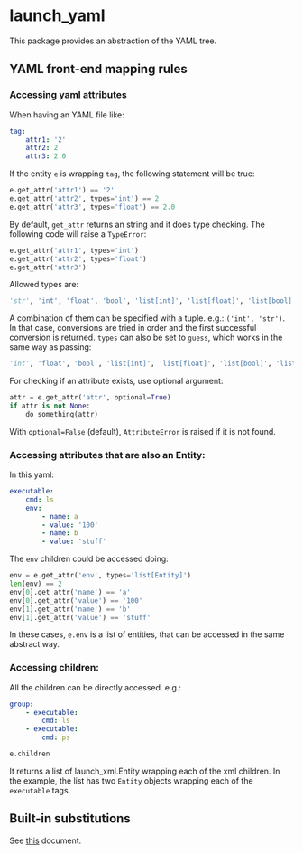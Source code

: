 # launch_yaml

This package provides an abstraction of the YAML tree.

## YAML front-end mapping rules

### Accessing yaml attributes

When having an YAML file like:

```yaml
tag:
    attr1: '2'
    attr2: 2
    attr3: 2.0
```

If the entity `e` is wrapping `tag`, the following statement will be true:
```python
e.get_attr('attr1') == '2'
e.get_attr('attr2', types='int') == 2
e.get_attr('attr3', types='float') == 2.0
```

By default, `get_attr` returns an string and it does type checking. The following code will raise a `TypeError`:

```python
e.get_attr('attr1', types='int')
e.get_attr('attr2', types='float')
e.get_attr('attr3')
```

Allowed types are: 
```python
'str', 'int', 'float', 'bool', 'list[int]', 'list[float]', 'list[bool]', 'list[str]'
```
A combination of them can be specified with a tuple. e.g.: `('int', 'str')`.
In that case, conversions are tried in order and the first successful conversion is returned.
`types` can also be set to `guess`, which works in the same way as passing:

```python
'int', 'float', 'bool', 'list[int]', 'list[float]', 'list[bool]', 'list[str]', 'str'
```

For checking if an attribute exists, use optional argument:

```python
attr = e.get_attr('attr', optional=True)
if attr is not None:
    do_something(attr)
```

With `optional=False` (default), `AttributeError` is raised if it is not found.

### Accessing attributes that are also an Entity:

In this yaml:

```yaml
executable:
    cmd: ls
    env:
        - name: a
        - value: '100'
        - name: b
        - value: 'stuff'
```

The `env` children could be accessed doing:

```python
env = e.get_attr('env', types='list[Entity]')
len(env) == 2
env[0].get_attr('name') == 'a'
env[0].get_attr('value') == '100'
env[1].get_attr('name') == 'b'
env[1].get_attr('value') == 'stuff'
```

In these cases, `e.env` is a list of entities, that can be accessed in the same abstract way.

### Accessing children:

All the children can be directly accessed. e.g.:

```yaml
group:
    - executable:
        cmd: ls
    - executable:
        cmd: ps
```

```python
e.children
```

It returns a list of launch_xml.Entity wrapping each of the xml children.
In the example, the list has two `Entity` objects wrapping each of the `executable` tags.

## Built-in substitutions

See [this](https://github.com/ros2/design/blob/d3a35d7ea201721892993e85e28a5a223cdaa001/articles/151_roslaunch_xml.md) document.
